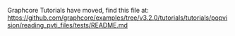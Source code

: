 Graphcore Tutorials have moved, find this file at:
https://github.com/graphcore/examples/tree/v3.2.0/tutorials/tutorials/popvision/reading_pvti_files/tests/README.md
